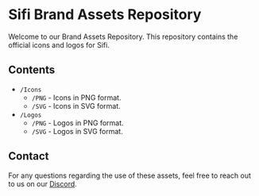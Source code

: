 # Sifi Brand Assets Repository

Welcome to our Brand Assets Repository. This repository contains the official icons and logos for Sifi.

## Contents

- `/Icons`
    - `/PNG` - Icons in PNG format.
    - `/SVG` - Icons in SVG format.
- `/Logos`
    - `/PNG` - Logos in PNG format.
    - `/SVG` - Logos in SVG format.

## Contact

For any questions regarding the use of these assets, feel free to reach out to us on our [Discord](https://discord.gg/sXDKcUYnU8).
